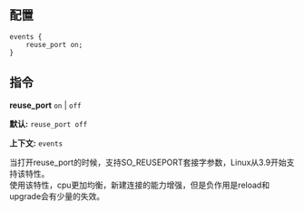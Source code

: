 ## 配置

    events {
        reuse_port on;
    }

## 指令

**reuse_port** `on` | `off`

**默认:** `reuse_port off`

**上下文:** `events` 

当打开reuse_port的时候，支持SO_REUSEPORT套接字参数，Linux从3.9开始支持该特性。   
使用该特性，cpu更加均衡，新建连接的能力增强，但是负作用是reload和upgrade会有少量的失效。
     
